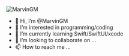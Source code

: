 ![MarvinGM](https://github.com/MarvinGM/MarvinGM/blob/main/header2.jpeg)

- 👋 Hi, I’m @MarvinGM
- 👀 I’m interested in programming/coding
- 🌱 I’m currently learning Swift/SwiftUI/xcode
- 💞️ I’m looking to collaborate on ...
- 📫 How to reach me ...

<!---
MarvinGM/MarvinGM is a ✨ special ✨ repository because its `README.md` (this file) appears on your GitHub profile.
You can click the Preview link to take a look at your changes.
--->
